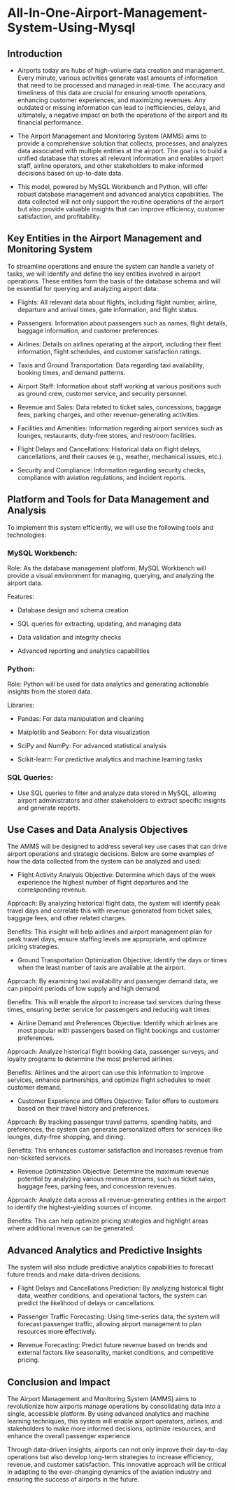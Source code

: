# All-In-One-Airport-Management-System-Using-Mysql

## Introduction
- Airports today are hubs of high-volume data creation and management. Every minute, various activities generate vast amounts of information that need to be processed and managed in real-time. The accuracy and timeliness of this data are crucial for ensuring smooth operations, enhancing customer experiences, and maximizing revenues. Any outdated or missing information can lead to inefficiencies, delays, and ultimately, a negative impact on both the operations of the airport and its financial performance.

- The Airport Management and Monitoring System (AMMS) aims to provide a comprehensive solution that collects, processes, and analyzes data associated with multiple entities at the airport. The goal is to build a unified database that stores all relevant information and enables airport staff, airline operators, and other stakeholders to make informed decisions based on up-to-date data.

- This model, powered by MySQL Workbench and Python, will offer robust database management and advanced analytics capabilities. The data collected will not only support the routine operations of the airport but also provide valuable insights that can improve efficiency, customer satisfaction, and profitability.

## Key Entities in the Airport Management and Monitoring System
To streamline operations and ensure the system can handle a variety of tasks, we will identify and define the key entities involved in airport operations. These entities form the basis of the database schema and will be essential for querying and analyzing airport data:

- Flights: All relevant data about flights, including flight number, airline, departure and arrival times, gate information, and flight status.

- Passengers: Information about passengers such as names, flight details, baggage information, and customer preferences.

- Airlines: Details on airlines operating at the airport, including their fleet information, flight schedules, and customer satisfaction ratings.

- Taxis and Ground Transportation: Data regarding taxi availability, booking times, and demand patterns.

- Airport Staff: Information about staff working at various positions such as ground crew, customer service, and security personnel.

- Revenue and Sales: Data related to ticket sales, concessions, baggage fees, parking charges, and other revenue-generating activities.

- Facilities and Amenities: Information regarding airport services such as lounges, restaurants, duty-free stores, and restroom facilities.

- Flight Delays and Cancellations: Historical data on flight delays, cancellations, and their causes (e.g., weather, mechanical issues, etc.).

- Security and Compliance: Information regarding security checks, compliance with aviation regulations, and incident reports.

## Platform and Tools for Data Management and Analysis
To implement this system efficiently, we will use the following tools and technologies:

### MySQL Workbench:

Role: As the database management platform, MySQL Workbench will provide a visual environment for managing, querying, and analyzing the airport data.

Features:

- Database design and schema creation

- SQL queries for extracting, updating, and managing data

- Data validation and integrity checks

- Advanced reporting and analytics capabilities

### Python:

Role: Python will be used for data analytics and generating actionable insights from the stored data.

Libraries:

- Pandas: For data manipulation and cleaning

- Matplotlib and Seaborn: For data visualization

- SciPy and NumPy: For advanced statistical analysis

- Scikit-learn: For predictive analytics and machine learning tasks

### SQL Queries:

- Use SQL queries to filter and analyze data stored in MySQL, allowing airport administrators and other stakeholders to extract specific insights and generate reports.

## Use Cases and Data Analysis Objectives
The AMMS will be designed to address several key use cases that can drive airport operations and strategic decisions. Below are some examples of how the data collected from the system can be analyzed and used:

- Flight Activity Analysis
Objective: Determine which days of the week experience the highest number of flight departures and the corresponding revenue.

Approach: By analyzing historical flight data, the system will identify peak travel days and correlate this with revenue generated from ticket sales, baggage fees, and other related charges.

Benefits: This insight will help airlines and airport management plan for peak travel days, ensure staffing levels are appropriate, and optimize pricing strategies.

- Ground Transportation Optimization
Objective: Identify the days or times when the least number of taxis are available at the airport.

Approach: By examining taxi availability and passenger demand data, we can pinpoint periods of low supply and high demand.

Benefits: This will enable the airport to increase taxi services during these times, ensuring better service for passengers and reducing wait times.

- Airline Demand and Preferences
Objective: Identify which airlines are most popular with passengers based on flight bookings and customer preferences.

Approach: Analyze historical flight booking data, passenger surveys, and loyalty programs to determine the most preferred airlines.

Benefits: Airlines and the airport can use this information to improve services, enhance partnerships, and optimize flight schedules to meet customer demand.

- Customer Experience and Offers
Objective: Tailor offers to customers based on their travel history and preferences.

Approach: By tracking passenger travel patterns, spending habits, and preferences, the system can generate personalized offers for services like lounges, duty-free shopping, and dining.

Benefits: This enhances customer satisfaction and increases revenue from non-ticketed services.

- Revenue Optimization
Objective: Determine the maximum revenue potential by analyzing various revenue streams, such as ticket sales, baggage fees, parking fees, and concession revenues.

Approach: Analyze data across all revenue-generating entities in the airport to identify the highest-yielding sources of income.

Benefits: This can help optimize pricing strategies and highlight areas where additional revenue can be generated.

## Advanced Analytics and Predictive Insights
The system will also include predictive analytics capabilities to forecast future trends and make data-driven decisions:

- Flight Delays and Cancellations Prediction: By analyzing historical flight data, weather conditions, and operational factors, the system can predict the likelihood of delays or cancellations.

- Passenger Traffic Forecasting: Using time-series data, the system will forecast passenger traffic, allowing airport management to plan resources more effectively.

- Revenue Forecasting: Predict future revenue based on trends and external factors like seasonality, market conditions, and competitive pricing.

## Conclusion and Impact
The Airport Management and Monitoring System (AMMS) aims to revolutionize how airports manage operations by consolidating data into a single, accessible platform. By using advanced analytics and machine learning techniques, this system will enable airport operators, airlines, and stakeholders to make more informed decisions, optimize resources, and enhance the overall passenger experience.

Through data-driven insights, airports can not only improve their day-to-day operations but also develop long-term strategies to increase efficiency, revenue, and customer satisfaction. This innovative approach will be critical in adapting to the ever-changing dynamics of the aviation industry and ensuring the success of airports in the future.
